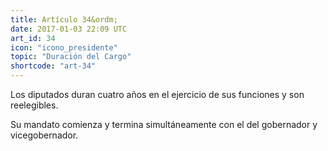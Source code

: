 ```yaml
---
title: Artículo 34&ordm;
date: 2017-01-03 22:09 UTC
art_id: 34
icon: "icono_presidente"
topic: "Duración del Cargo"
shortcode: "art-34"
---
```

Los diputados duran cuatro años en el ejercicio de sus funciones y son reelegibles.

Su mandato comienza y termina simultáneamente con el del gobernador y vicegobernador.

